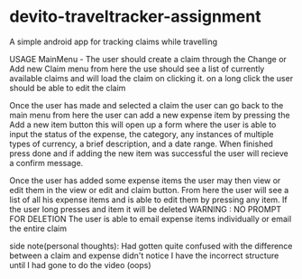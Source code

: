 # devito-traveltracker-assignment
A simple android app for tracking claims while travelling 

USAGE
MainMenu - 
  The user should create a claim through the Change or Add new Claim menu
  from here the use should see a list of currently available claims and will 
  load the claim on clicking it. 
  on a long click the user should be able to edit the claim
  
  Once the user has made and selected a claim the user can go back to the main menu
  from here the user can add a new expense item by pressing the Add a new item button
  this will open up a form where the user is able to input the status of the expense, 
  the category, any instances of multiple types of currency, a brief description, and 
  a date range. When finished press done and if adding the new item was successful the
  user will recieve a confirm message. 
  
  Once the user has added some expense items the user may then view or edit them in the
  view or edit and claim button. From here the user will see a list of all his expense items
  and is able to edit them by pressing any item. If the user long presses and item it will be 
  deleted
  WARNING : NO PROMPT FOR DELETION
  The user is able to email expense items individually or email the entire claim





side note(personal thoughts): Had gotten quite confused with the difference between a claim and expense didn't notice I have                               the incorrect structure until I had gone to do the video (oops)
